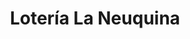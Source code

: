 ---
title: "Lotería La Neuquina"
url: /neuquen/loteria-la-neuquina-general-san-martin/
shop: Lotterie
---